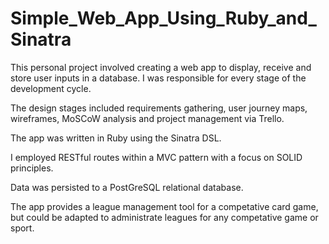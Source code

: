 # Simple_Web_App_Using_Ruby_and_Sinatra

This personal project involved creating a web app to display, receive and store user inputs in a database.  I was responsible for every stage of the development cycle.  
 
The design stages included requirements gathering, user journey maps, wireframes, MoSCoW analysis and project management via Trello. 

The app was written in Ruby using the Sinatra DSL.

I employed RESTful routes within a MVC pattern with a focus on SOLID principles.

Data was persisted to a PostGreSQL relational database.  

The app provides a league management tool for a competative card game, but could be adapted to administrate leagues for any competative game or sport. 

